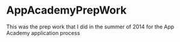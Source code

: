 # AppAcademyPrepWork
This was the prep work that I did in the summer of 2014 for the App Academy application process
